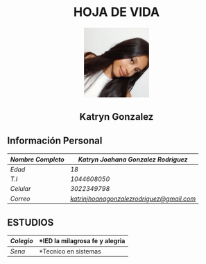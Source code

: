 # <center> HOJA DE VIDA </center>

<center>
<img src = "https://github.com/CarsOk/ADSO2698056PROJECT1/blob/main/HOJAS_DE_VIDA/FOTOS/image-1.png?raw=true" width ="150" height="160"/>

</center>

## <center>**Katryn Gonzalez** <br></center>
 
## **Información Personal**

|*Nombre Completo*| *Katryn Joahana Gonzalez Rodriguez*       |
|-----------------|-------------------------------------------|
| *Edad*          | *18*                                      |
| *T.I*           | *1044608050*                              |
| *Celular*       | *3022349798*                              |
| *Correo*        | *katrinjhoanagonzalezrodriguez@gmail.com* |

## **ESTUDIOS**
| *Colegio* | *IED la milagrosa fe y alegria |
|-----------|--------------------------------|
| *Sena*    | *Tecnico en sistemas           |

